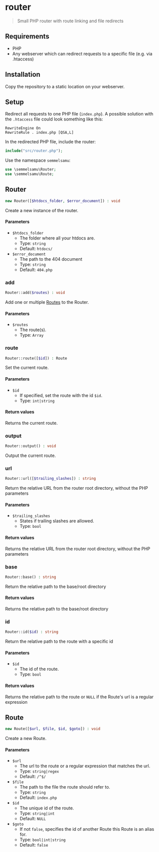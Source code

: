 # router

> Small PHP router with route linking and file redirects

## Requirements

- PHP
- Any webserver which can redirect requests to a specific file (e.g. via .htaccess)

## Installation

Copy the repository to a static location on your webserver.

## Setup

Redirect all requests to one PHP file (`index.php`). A possible solution with the `.htaccess` file could look something like this:

```htaccess
RewriteEngine On
RewriteRule . index.php [QSA,L]
```

In the redirected PHP file, include the router:

```php
include("src/router.php");
```
Use the namespace `semmelsamu`:

```php
use \semmelsamu\Router;
use \semmelsamu\Route;
```

## Router

```php
new Router([$htdocs_folder, $error_document]) : void
```

Create a new instance of the router.

#### Parameters

- `$htdocs_folder`
    - The folder where all your htdocs are.
    - Type: `string`
    - Default: `htdocs/`
- `$error_document`
    - The path to the 404 document
    - Type: `string`
    - Default: `404.php`

### add

```php
Router::add($routes) : void
```

Add one or multiple [Routes](#routeclass) to the Router.

#### Parameters

- `$routes`
    - The route(s).
    - Type: `Array`

### route

```php
Router::route([$id]) : Route
```

Set the current route.

#### Parameters

- `$id`
    - If specified, set the route with the id `$id`.
    - Type: `int|string`

#### Return values

Returns the current route.

### output

```php
Router::output() : void
```

Output the current route.

### url

```php
Router::url([$trailing_slashes]) : string
```

Return the relative URL from the router root directory, without the PHP parameters

#### Parameters

- `$trailing_slashes`
    - States if trailing slashes are allowed.
    - Type: `bool`

#### Return values

Returns the relative URL from the router root directory, without the PHP parameters

### base

```php
Router::base() : string
```

Return the relative path to the base/root directory

#### Return values

Returns the relative path to the base/root directory

### id

```php
Router::id($id) : string
```

Return the relative path to the route with a specific id

#### Parameters

- `$id`
    - The id of the route.
    - Type: `bool`

#### Return values

Returns the relative path to the route or `NULL` if the Route's url is a regular expression


<a id="routeclass"></a>
## Route

```php
new Route([$url, $file, $id, $goto]) : void
```

Create a new Route.

#### Parameters

- `$url`
    - The url to the route or a regular expression that matches the url.
    - Type: `string|regex`
    - Default: `/^$/`
- `$file`
    - The path to the file the route should refer to.
    - Type: `string`
    - Default: `index.php`
- `$id`
    - The unique id of the route.
    - Type: `string|int`
    - Default: `NULL`
- `$goto`
    - If not `false`, specifies the id of another Route this Route is an alias for.
    - Type: `bool|int|string`
    - Default: `false`
